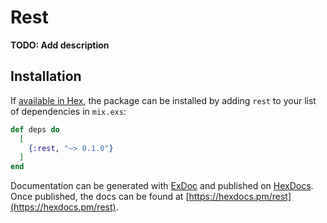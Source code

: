 # Rest

**TODO: Add description**

## Installation

If [available in Hex](https://hex.pm/docs/publish), the package can be installed
by adding `rest` to your list of dependencies in `mix.exs`:

```elixir
def deps do
  [
    {:rest, "~> 0.1.0"}
  ]
end
```

Documentation can be generated with [ExDoc](https://github.com/elixir-lang/ex_doc)
and published on [HexDocs](https://hexdocs.pm). Once published, the docs can
be found at [https://hexdocs.pm/rest](https://hexdocs.pm/rest).

